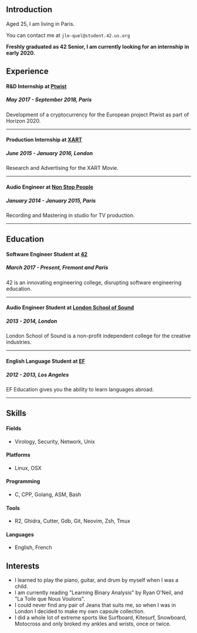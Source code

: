## Introduction

Aged 25, I am living in Paris.

You can contact me at `jle-quel@student.42.us.org`

**Freshly graduated as 42 Senior, I am currently looking for an internship in early 2020.**

## Experience

#### R&D Internship at [Ptwist](https://ptwist.eu/)
##### May 2017 - September 2018, Paris

Development of a cryptocurrency for the European project Ptwist as part of Horizon 2020.

---

#### Production Internship at [XART](https://www.xartthemovie.com/)
##### June 2015 - January 2016, London

Research and Advertising for the XART Movie.

-----

#### Audio Engineer at [Non Stop People](http://www.non-stop-people.com/)
##### January 2014 - January 2015, Paris

Recording and Mastering in studio for TV production.

-----


## Education

#### Software Engineer Student at [42](https://www.42.fr/)
##### March 2017 - Present, Fremont and Paris

42 is an innovating engineering college, disrupting software engineering education.

-----

#### Audio Engineer Student at [London School of Sound](https://www.londonschoolofsound.co.uk/)
##### 2013 - 2014, London

London School of Sound is a non-profit independent college for the creative industries.

-----

#### English Language Student at [EF](https://www.ef.fr/)
##### 2012 - 2013, Los Angeles

EF Education gives you the ability to learn languages abroad.

-----

## Skills

#### Fields

- Virology, Security, Network, Unix

#### Platforms

- Linux, OSX

#### Programming

- C, CPP, Golang, ASM, Bash

#### Tools

- R2, Ghidra, Cutter, Gdb, Git, Neovim, Zsh, Tmux

#### Languages

- English, French

## Interests

- I learned to play the piano, guitar, and drum by myself when I was a child.
- I am currently reading "Learning Binary Analysis" by Ryan O'Neil, and "La Toile que Nous Voulons".
- I could never find any pair of Jeans that suits me, so when I was in London I decided to make my own capsule collection.
- I did a whole lot of extreme sports like Surfboard, Kitesurf, Snowboard, Motocross and only broked my ankles and wrists, once or twice.
